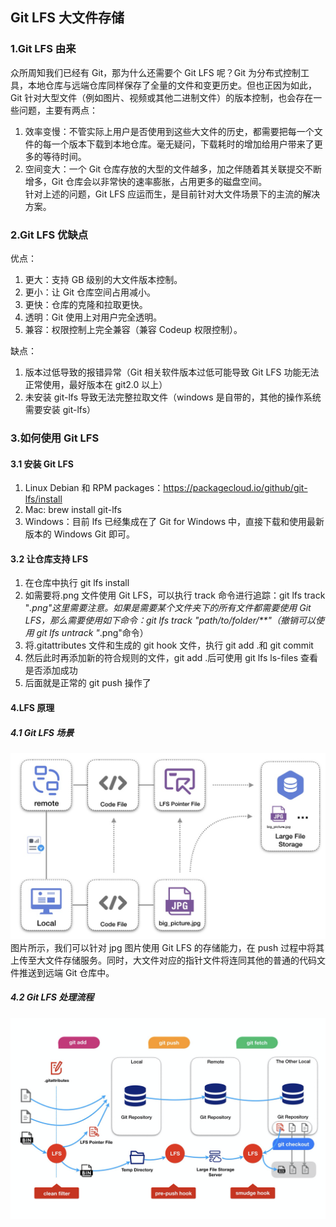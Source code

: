 ## Git LFS 大文件存储

### 1.Git LFS 由来

众所周知我们已经有 Git，那为什么还需要个 Git LFS 呢？Git 为分布式控制工具，本地仓库与远端仓库同样保存了全量的文件和变更历史。但也正因为如此，Git 针对大型文件（例如图片、视频或其他二进制文件）的版本控制，也会存在一些问题，主要有两点：<br/>

1. 效率变慢：不管实际上用户是否使用到这些大文件的历史，都需要把每一个文件的每一个版本下载到本地仓库。毫无疑问，下载耗时的增加给用户带来了更多的等待时间。
2. 空间变大：一个 Git 仓库存放的大型的文件越多，加之伴随着其关联提交不断增多，Git 仓库会以非常快的速率膨胀，占用更多的磁盘空间。<br/>
   针对上述的问题，Git LFS 应运而生，是目前针对大文件场景下的主流的解决方案。

### 2.Git LFS 优缺点

优点：<br/>

1. 更大：支持 GB 级别的大文件版本控制。
2. 更小：让 Git 仓库空间占用减小。
3. 更快：仓库的克隆和拉取更快。
4. 透明：Git 使用上对用户完全透明。
5. 兼容：权限控制上完全兼容（兼容 Codeup 权限控制）。

缺点：<br/>

1. 版本过低导致的报错异常（Git 相关软件版本过低可能导致 Git LFS 功能无法正常使用，最好版本在 git2.0 以上）
2. 未安装 git-lfs 导致无法完整拉取文件（windows 是自带的，其他的操作系统需要安装 git-lfs）

### 3.如何使用 Git LFS

#### 3.1 安装 Git LFS

1. Linux Debian 和 RPM packages：https://packagecloud.io/github/git-lfs/install
2. Mac: brew install git-lfs
3. Windows：目前 lfs 已经集成在了 Git for Windows 中，直接下载和使用最新版本的 Windows Git 即可。

#### 3.2 让仓库支持 LFS

1. 在仓库中执行 git lfs install
2. 如需要将.png 文件使用 Git LFS，可以执行 track 命令进行追踪：git lfs track "_.png"这里需要注意。如果是需要某个文件夹下的所有文件都需要使用 Git LFS，那么需要使用如下命令：git lfs track "path/to/folder/\*\*"（撤销可以使用 git lfs untrack "_.png"命令）
3. 将.gitattributes 文件和生成的 git hook 文件，执行 git add .和 git commit
4. 然后此时再添加新的符合规则的文件，git add .后可使用 git lfs ls-files 查看是否添加成功
5. 后面就是正常的 git push 操作了

#### 4.LFS 原理

##### 4.1 Git LFS 场景

![alt text](image-1.png)
图片所示，我们可以针对 jpg 图片使用 Git LFS 的存储能力，在 push 过程中将其上传至大文件存储服务。同时，大文件对应的指针文件将连同其他的普通的代码文件推送到远端 Git 仓库中。

##### 4.2 Git LFS 处理流程

![alt text](image.png)
